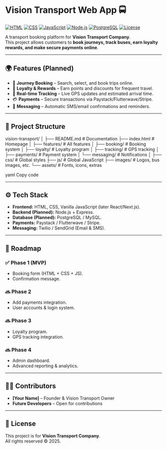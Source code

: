# Vision Transport Web App 🚍

[![HTML](https://img.shields.io/badge/Frontend-HTML-orange?logo=html5)](https://developer.mozilla.org/en-US/docs/Web/HTML)
[![CSS](https://img.shields.io/badge/Styles-CSS-blue?logo=css3)](https://developer.mozilla.org/en-US/docs/Web/CSS)
[![JavaScript](https://img.shields.io/badge/Logic-JavaScript-yellow?logo=javascript)](https://developer.mozilla.org/en-US/docs/Web/JavaScript)
[![Node.js](https://img.shields.io/badge/Backend-Node.js-green?logo=node.js)](https://nodejs.org/)
[![PostgreSQL](https://img.shields.io/badge/Database-PostgreSQL-blue?logo=postgresql)](https://www.postgresql.org/)
[![License](https://img.shields.io/badge/License-Private-red)](#)

A transport booking platform for **Vision Transport Company**.  
This project allows customers to **book journeys, track buses, earn loyalty rewards, and make secure payments online**.  

---

## 🌍 Features (Planned)

- 🚌 **Journey Booking** – Search, select, and book trips online.  
- 🎁 **Loyalty & Rewards** – Earn points and discounts for frequent travel.  
- 📍 **Real-time Tracking** – Live GPS updates and estimated arrival time.  
- 💳 **Payments** – Secure transactions via Paystack/Flutterwave/Stripe.  
- 📩 **Messaging** – Automatic SMS/email confirmations and reminders.  

---

## 📂 Project Structure

vision-transport/
│
├── README.md # Documentation
├── index.html # Homepage
│
├── features/ # All features
│ ├── booking/ # Booking system
│ ├── loyalty/ # Loyalty program
│ ├── tracking/ # GPS tracking
│ ├── payments/ # Payment system
│ └── messaging/ # Notifications
│
├── css/ # Global styles
├── js/ # Global JavaScript
├── images/ # Logos, bus images, etc.
└── assets/ # Fonts, icons, extras

yaml
Copy code

---

## ⚙️ Tech Stack

- **Frontend:** HTML, CSS, Vanilla JavaScript (later React/Next.js).  
- **Backend (Planned):** Node.js + Express.  
- **Database (Planned):** PostgreSQL / MySQL.  
- **Payments:** Paystack / Flutterwave / Stripe.  
- **Messaging:** Twilio / SendGrid (Email & SMS).  

---

## 🚀 Roadmap

### ✅ Phase 1 (MVP)

- Booking form (HTML + CSS + JS).  
- Confirmation message.  

### 🔜 Phase 2

- Add payments integration.  
- User accounts & login system.  

### 🔜 Phase 3

- Loyalty program.  
- GPS tracking integration.  

### 🔜 Phase 4

- Admin dashboard.  
- Advanced reporting & analytics.  

---

## 👨‍💻 Contributors

- **[Your Name]** – Founder & Vision Transport Owner  
- **Future Developers** – Open for contributions  

---

## 📜 License

This project is for **Vision Transport Company**.  
All rights reserved © 2025.
